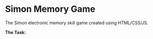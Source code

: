 # Simon Memory Game
The Simon electronic memory skill game created using HTML/CSS/JS.

**The Task:** 
